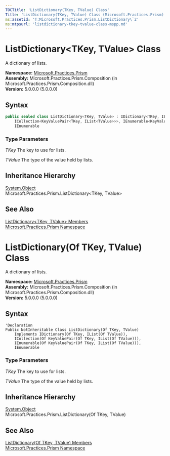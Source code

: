 ```yaml
---
TOCTitle: 'ListDictionary(TKey, TValue) Class'
Title: 'ListDictionary(TKey, TValue) Class (Microsoft.Practices.Prism)'
ms:assetid: 'T:Microsoft.Practices.Prism.ListDictionary\`2'
ms:mtpsurl: 'listdictionary-tkey-tvalue-class-mspp.md'
---
```



# ListDictionary&lt;TKey, TValue&gt; Class

A dictionary of lists.

**Namespace:** [Microsoft.Practices.Prism](/patterns-practices/reference/mspp-namespace)  
**Assembly:** Microsoft.Practices.Prism.Composition (in Microsoft.Practices.Prism.Composition.dll)  
**Version:** 5.0.0.0 (5.0.0.0)

## Syntax

```C#
public sealed class ListDictionary<TKey, TValue> : IDictionary<TKey, IList<TValue>>, 
	ICollection<KeyValuePair<TKey, IList<TValue>>>, IEnumerable<KeyValuePair<TKey, IList<TValue>>>, 
	IEnumerable
```

### Type Parameters

*TKey*
    The key to use for lists.
	
*TValue*
    The type of the value held by lists.

## Inheritance Hierarchy

[System.Object](http://msdn.microsoft.com/en-us/library/e5kfa45b)  
    Microsoft.Practices.Prism.ListDictionary<TKey, TValue>

## See Also
[ListDictionary<TKey, TValue> Members](/patterns-practices/reference/listdictionary-tkey-tvalue-members-mspp)  
[Microsoft.Practices.Prism Namespace](/patterns-practices/reference/mspp-namespace)  

# ListDictionary(Of TKey, TValue) Class

A dictionary of lists.

**Namespace:** [Microsoft.Practices.Prism](/patterns-practices/reference/mspp-namespace)  
**Assembly:** Microsoft.Practices.Prism.Composition (in Microsoft.Practices.Prism.Composition.dll)  
**Version:** 5.0.0.0 (5.0.0.0)

## Syntax

```VB
'Declaration
Public NotInheritable Class ListDictionary(Of TKey, TValue)
	Implements IDictionary(Of TKey, IList(Of TValue)), 
	ICollection(Of KeyValuePair(Of TKey, IList(Of TValue))), 
	IEnumerable(Of KeyValuePair(Of TKey, IList(Of TValue))), 
	IEnumerable
```

### Type Parameters

*TKey*
	The key to use for lists.
	
*TValue*
    The type of the value held by lists.

## Inheritance Hierarchy

[System.Object](http://msdn.microsoft.com/en-us/library/e5kfa45b)  
  Microsoft.Practices.Prism.ListDictionary(Of TKey, TValue)
  

## See Also

[ListDictionary(Of TKey, TValue) Members](/patterns-practices/reference/listdictionary-tkey-tvalue-members-mspp)  
 [Microsoft.Practices.Prism Namespace](/patterns-practices/reference/mspp-namespace)  
